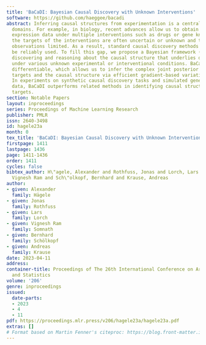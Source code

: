 ```yaml
---
title: 'BaCaDI: Bayesian Causal Discovery with Unknown Interventions'
software: https://github.com/haeggee/bacadi
abstract: Inferring causal structures from experimentation is a central task in many
  domains. For example, in biology, recent advances allow us to obtain single-cell
  expression data under multiple interventions such as drugs or gene knockouts. However,
  the targets of the interventions are often uncertain or unknown and the number of
  observations limited. As a result, standard causal discovery methods can no longer
  be reliably used. To fill this gap, we propose a Bayesian framework (BaCaDI) for
  discovering and reasoning about the causal structure that underlies data generated
  under various unknown experimental or interventional conditions. BaCaDI is fully
  differentiable, which allows us to infer the complex joint posterior over the intervention
  targets and the causal structure via efficient gradient-based variational inference.
  In experiments on synthetic causal discovery tasks and simulated gene-expression
  data, BaCaDI outperforms related methods in identifying causal structures and intervention
  targets.
section: Notable Papers
layout: inproceedings
series: Proceedings of Machine Learning Research
publisher: PMLR
issn: 2640-3498
id: hagele23a
month: 0
tex_title: 'BaCaDI: Bayesian Causal Discovery with Unknown Interventions'
firstpage: 1411
lastpage: 1436
page: 1411-1436
order: 1411
cycles: false
bibtex_author: H\"agele, Alexander and Rothfuss, Jonas and Lorch, Lars and Somnath,
  Vignesh Ram and Sch\"olkopf, Bernhard and Krause, Andreas
author:
- given: Alexander
  family: Hägele
- given: Jonas
  family: Rothfuss
- given: Lars
  family: Lorch
- given: Vignesh Ram
  family: Somnath
- given: Bernhard
  family: Schölkopf
- given: Andreas
  family: Krause
date: 2023-04-11
address:
container-title: Proceedings of The 26th International Conference on Artificial Intelligence
  and Statistics
volume: '206'
genre: inproceedings
issued:
  date-parts:
  - 2023
  - 4
  - 11
pdf: https://proceedings.mlr.press/v206/hagele23a/hagele23a.pdf
extras: []
# Format based on Martin Fenner's citeproc: https://blog.front-matter.io/posts/citeproc-yaml-for-bibliographies/
---
```

